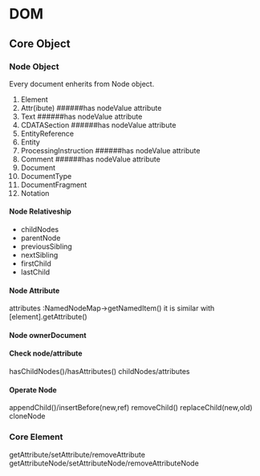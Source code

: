 # DOM #

## Core Object ##

### Node Object ###
Every document enherits from Node object.

1. Element
2. Attr(ibute) ######has nodeValue attribute
3. Text ######has nodeValue attribute
4. CDATASection ######has nodeValue attribute
5. EntityReference
6. Entity
7. ProcessingInstruction ######has nodeValue attribute
8. Comment ######has nodeValue attribute
9. Document
10. DocumentType
11. DocumentFragment
12. Notation

#### Node Relativeship ####

* childNodes
* parentNode
* previousSibling
* nextSibling
* firstChild
* lastChild

#### Node Attribute ####
attributes
:NamedNodeMap->getNamedItem() it is similar with [element].getAttribute()

#### Node ownerDocument ####

#### Check node/attribute ####
hasChildNodes()/hasAttributes()
childNodes/attributes

#### Operate Node ####
appendChild()/insertBefore(new,ref)
removeChild()
replaceChild(new,old)
cloneNode


### Core Element ###
getAttribute/setAttribute/removeAttribute
getAttributeNode/setAttributeNode/removeAttributeNode
